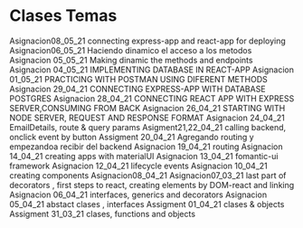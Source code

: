 # Clases Temas
Asignacion08_05_21 connecting express-app and react-app for deploying
Asignacion06_05_21 Haciendo dinamico el acceso a los metodos
Asignacion 05_05_21 Making dinamic the methods and endpoints
Asignacion 04_05_21 IMPLEMENTING DATABASE IN REACT-APP
Asignacion 01_05_21 PRACTICING WITH POSTMAN USING DIFERENT METHODS
Asignacion 29_04_21 CONNECTING EXPRESS-APP WITH DATABASE POSTGRES
Asignacion 28_04_21 CONNECTING REACT APP WITH EXPRESS SERVER,CONSUMING FROM BACK
Asignacion 26_04_21 STARTING WITH NODE SERVER, REQUEST AND RESPONSE FORMAT
Asignacion 24_04_21 EmailDetails, route & query params
Asigment21,22_04_21 calling backend, onclick event by button
Assigment 20_04_21 Agregando routing y empezandoa recibir del backend
Asignacion 19_04_21 routing
Asignacion 14_04_21 creating apps with materialUI
Asignacion 13_04_21 fomantic-ui framework
Asignacion 12_04_21 lifecycle events
Asignacion 10_04_21 creating components
Asignacion08_04_21
Asignacion07_03_21 last part of decorators , first steps to react, creating elements by DOM-react and linking
Asignacion 06_04_21 interfaces, generics and decorators
Asignacion 05_04_21 abstact clases , interfaces
Assigment 01_04_21 clases & objects
Assigment 31_03_21 clases, functions and objects
